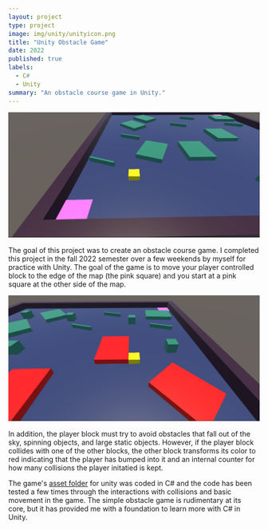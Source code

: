 ```yaml
---
layout: project
type: project
image: img/unity/unityicon.png
title: "Unity Obstacle Game"
date: 2022
published: true
labels:
  - C#
  - Unity
summary: "An obstacle course game in Unity."
---
```


<img class="img-fluid" src="../img/unity/obstaclecoursepart1.PNG">

The goal of this project was to create an obstacle course game. I completed this project in the fall 2022 semester over a few weekends by myself for practice with Unity. The goal of the game is to move your player controlled block to the edge of the map (the pink square) and you start at a pink square at the other side of the map. 

<img class="img-fluid" src="../img/unity/obstaclecoursepart2.png">

In addition, the player block must try to avoid obstacles that fall out of the sky, spinning objects, and large static objects. However, if the player block collides with one of the other blocks, the other block transforms its color to red indicating that the player has bumped into it and an internal counter for how many collisions the player initatied is kept.

The game's [asset folder](https://github.com/beydlern/beydlern.github.io/tree/main/code/unity/Assets) for unity was coded in C# and the code has been tested a few times through the interactions with collisions and basic movement in the game. The simple obstacle game is rudimentary at its core, but it has provided me with a foundation to learn more with C# in Unity.
